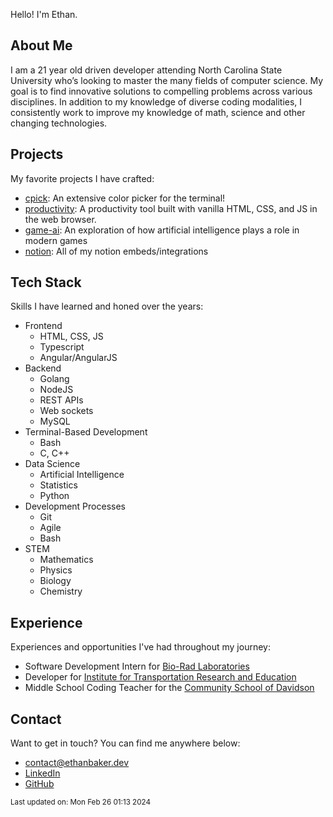 Hello! I'm Ethan.
## About Me

I am a 21 year old driven developer attending North Carolina State University who’s looking to master the many fields of computer science. My goal is to find innovative solutions to compelling problems across various disciplines. In addition to my knowledge of diverse coding modalities, I consistently work to improve my knowledge of math, science and other changing technologies.

## Projects

My favorite projects I have crafted:

* [cpick](https://github.com/ethanbaker/cpick): An extensive color picker for the terminal!
* [productivity](https://github.com/ethanbaker/productivity): A productivity tool built with vanilla HTML, CSS, and JS in the web browser.
* [game-ai](https://github.com/ethanbaker/game-ai): An exploration of how artificial intelligence plays a role in modern games
* [notion](https://github.com/ethanbaker/notion): All of my notion embeds/integrations


## Tech Stack

Skills I have learned and honed over the years:

* Frontend
  * HTML, CSS, JS
  * Typescript
  * Angular/AngularJS
* Backend
  * Golang
  * NodeJS
  * REST APIs
  * Web sockets
  * MySQL
* Terminal-Based Development
  * Bash
  * C, C++
* Data Science
  * Artificial Intelligence
  * Statistics
  * Python
* Development Processes
  * Git
  * Agile
  * Bash
* STEM
  * Mathematics
  * Physics
  * Biology
  * Chemistry

## Experience

Experiences and opportunities I've had throughout my journey:

* Software Development Intern for [Bio-Rad Laboratories](https://www.bio-rad.com/)
* Developer for [Institute for Transportation Research and Education](https://itre.ncsu.edu/)
* Middle School Coding Teacher for the [Community School of Davidson](https://www.csdspartans.org/)

## Contact

Want to get in touch? You can find me anywhere below:

* [contact@ethanbaker.dev](mailto:contact@ethanbaker.dev)
* [LinkedIn](https://www.linkedin.com/in/ethan-baker-802b2a183)
* [GitHub](https://github.com/ethanbaker)

<sub>Last updated on: Mon Feb 26 01:13 2024</sub>

